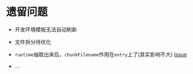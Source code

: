 # 遗留问题

- 开发环境模板无法自动刷新

- 文件拆分待优化

- `runtime`抽取出来后，`chunkFilename`作用在`entry`上了(其实影响不大) [issue](https://github.com/webpack/webpack/issues/6598)

- ...
